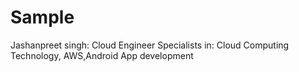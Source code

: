 # Sample
Jashanpreet singh: Cloud Engineer
Specialists in: Cloud Computing Technology, AWS,Android App development
